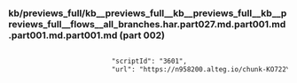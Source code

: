 ### kb/previews_full/kb__previews_full__kb__previews_full__kb__previews_full__flows__all_branches.har.part027.md.part001.md.part001.md.part001.md (part 002)

```md

                          "scriptId": "3601",
                          "url": "https://n958200.alteg.io/chunk-KO722YSM.js",
        
```

```

